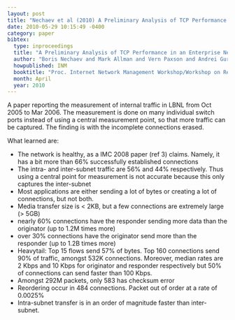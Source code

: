 ```yaml
---
layout: post
title: "Nechaev et al (2010) A Preliminary Analysis of TCP Performance in an Enterprise Network (INM)"
date: 2010-05-29 10:15:49 -0400
category: paper
bibtex:
  type: inproceedings
  title: "A Preliminary Analysis of TCP Performance in an Enterprise Network"
  author: "Boris Nechaev and Mark Allman and Vern Paxson and Andrei Gurtov"
  howpublished: INM
  booktitle: "Proc. Internet Network Management Workshop/Workshop on Research on Enterprise Networking"
  month: April
  year: 2010
---
```

A paper reporting the measurement of internal traffic in LBNL from Oct 2005 to Mar 2006. The measurement is done on many individual switch ports instead of using a central measurement point, so that more traffic can be captured. The finding is with the incomplete connections erased.

What learned are:

  - The network is healthy, as a IMC 2008 paper (ref 3) claims. Namely, it has a bit more than 66%
    successfully established connections
  - The intra- and inter-subnet traffic are 56% and 44% respectively. Thus using a central point for
    measurement is not accurate because this only captures the inter-subnet
  - Most applications are either sending a lot of bytes or creating a lot of connections, but not both.
  - Media transfer size is $<$ 2KB, but a few connections are extremely large ($>$ 5GB)
  - nearly 60% connections have the responder sending more data than the originator (up to 1.2M times more)
  - over 30% connections have the originator send more than the responder (up to 1.2B times more)
  - Heavytail: Top 15 flows send 57% of bytes. Top 160 connections send 90% of traffic, amongst 532K
    connections. Moreover, median rates are 2 Kbps and 10 Kbps for originator and responder respectively
    but 50% of connections can send faster than 100 Kbps.
  - Amongst 292M packets, only 583 has checksum error
  - Reordering occur in 484 connections. Packet out of order at a rate of 0.0025%
  - Intra-subnet transfer is in an order of magnitude faster than inter-subnet.
